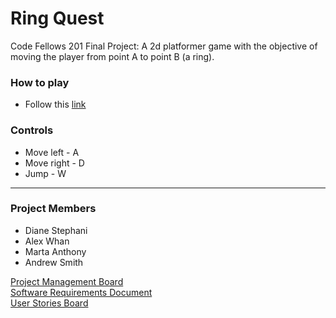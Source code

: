 # Ring Quest
Code Fellows 201 Final Project:
A 2d platformer game with the objective of moving the player from point A to point B (a ring).

### How to play

- Follow this [link](https://andrewcs149.github.io/Ring-Quest/)

### Controls 

- Move left - A
- Move right - D
- Jump - W

---

### Project Members

- Diane Stephani
- Alex Whan
- Marta Anthony
- Andrew Smith

[Project Management Board](https://trello.com/b/FDi7BtZE/201-final-project)  
[Software Requirements Document](/requirements.md)  
[User Stories Board](https://trello.com/b/fFQhGQ1A/user-stories)  
